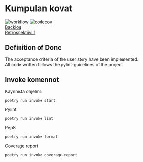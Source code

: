 # Kumpulan kovat
![workflow](https://github.com/opturtio/Kumpulan-Kovat/actions/workflows/main.yml/badge.svg)
[![codecov](https://codecov.io/gh/opturtio/Kumpulan-Kovat/branch/main/graph/badge.svg)](https://codecov.io/gh/opturtio/Kumpulan-Kovat)  
[Backlog](https://docs.google.com/spreadsheets/d/1yvGNC3GYo8Uez8AEf1WDs8b2HU5dlRqFfppQ7lEhM3Y/edit?usp=sharing)  
[Retrospektiivi 1](/documents/RETRO.md)
## Definition of Done

The acceptance criteria of the user story have been implemented.  
All code written follows the pylint-guidelines of the project.

## Invoke komennot

Käynnistä ohjelma
```bash
poetry run invoke start
```

Pylint
```bash
poetry run invoke lint
```

Pep8
```bash
poetry run invoke format
```

Coverage report
```bash
poetry run invoke coverage-report
```
